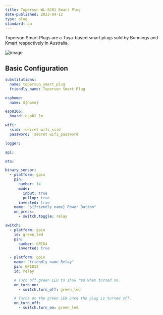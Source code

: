 ```yaml
---
title: Topersun WL-SC01 Smart Plug
date-published: 2023-04-12
type: plug
standard: au
---
```


Topersun Smart Plugs are a Tuya-based smart plugs
sold by Bunnings and Kmart respectively in Australia.

![image](/brilliant-mirabella-genio-smart-plugs.jpg)

## Basic Configuration

``` yaml
substitutions:
  name: topersun_smart_plug
  friendly_name: Topersun Smart Plug

esphome:
  name: ${name}

esp8266:
  board: esp01_1m

wifi:
  ssid: !secret wifi_ssid
  password: !secret wifi_password

logger:

api:

ota:

binary_sensor:
  - platform: gpio
    pin:
      number: 14
      mode:
        input: true
        pullup: true
      inverted: true
    name: "${friendly_name} Power Button"
    on_press:
      - switch.toggle: relay

switch:
  - platform: gpio
    id: green_led
    pin:
      number: GPIO4
      inverted: true

  - platform: gpio
    name: "friendly_name Relay"
    pin: GPIO12
    id: relay

    # Turn off green LED to show red when turned on.
    on_turn_on:
      - switch.turn_off: green_led

    # Turns on the green LED once the plug is turned off.
    on_turn_off:
      - switch.turn_on: green_led
```
